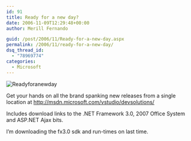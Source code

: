 ```yaml
---
id: 91
title: Ready for a new day?
date: 2006-11-09T12:29:48+00:00
author: Merill Fernando

guid: /post/2006/11/Ready-for-a-new-day.aspx
permalink: /2006/11/ready-for-a-new-day/
dsq_thread_id:
  - "78969774"
categories:
  - Microsoft
---
```

<p><img alt="Readyforanewday" src="http://www.merill.net/wp-content/uploads/binary/readyforanewday_small1.jpg" border="0" /></p>
<p>Get your hands on all the brand spanking new releases from a single location at <a href="http://msdn.microsoft.com/vstudio/devsolutions/">http://msdn.microsoft.com/vstudio/devsolutions/</a></p>
<p>Includes download links to the .NET Framework 3.0, 2007 Office System and ASP.NET Ajax bits.</p>
<p>I&rsquo;m downloading the fx3.0 sdk and run-times on last time.</p>